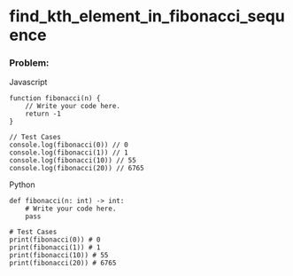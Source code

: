 # find_kth_element_in_fibonacci_sequence

### Problem:
Javascript
```
function fibonacci(n) {
    // Write your code here.
    return -1
}

// Test Cases
console.log(fibonacci(0)) // 0
console.log(fibonacci(1)) // 1
console.log(fibonacci(10)) // 55
console.log(fibonacci(20)) // 6765
```

Python
```
def fibonacci(n: int) -> int:
    # Write your code here.
    pass   

# Test Cases
print(fibonacci(0)) # 0
print(fibonacci(1)) # 1
print(fibonacci(10)) # 55
print(fibonacci(20)) # 6765
```
